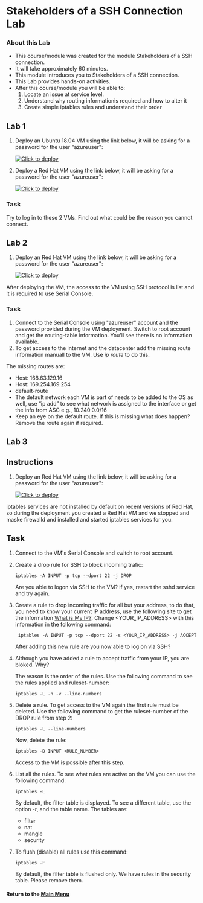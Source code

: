 # Stakeholders of a SSH Connection Lab

### About this Lab
- This course/module was created for the module Stakeholders of a SSH connection.
- It will take approximately 60 minutes.
- This module introduces you to Stakeholders of a SSH connection.
- This Lab provides hands-on activities.
- After this course/module you will be able to:
    1. Locate an issue at service level.
    2. Understand why routing informationis required and how to alter it
    3. Create simple iptables rules and understand their order

 ## Lab 1

 1. Deploy an Ubuntu 18.04 VM using the link below, it will be asking for a password for the user "azureuser": 

    [![Click to deploy](https://user-images.githubusercontent.com/129801457/229645043-e2349c38-7efd-4336-83c4-dab6897f9a7c.png)](https://portal.azure.com/#create/Microsoft.Template/uri/https%3a%2f%2fraw.githubusercontent.com%2fmitchcr%2fONEVM%2fmain%2fStakeholdersOfASSHConnection%2flab1StakeHoldersUbuntu.json)

2. Deploy a Red Hat VM using the link below, it will be asking for a password for the user "azureuser": 

    [![Click to deploy](https://user-images.githubusercontent.com/129801457/229645043-e2349c38-7efd-4336-83c4-dab6897f9a7c.png)](https://portal.azure.com/#create/Microsoft.Template/uri/https%3a%2f%2fraw.githubusercontent.com%2fmitchcr%2fONEVM%2fmain%2fStakeholdersOfASSHConnection%2flab1StakeHoldersRHEL.json)

### Task

Try to log in to these 2 VMs.  Find out what could be the reason you cannot connect. 

## Lab 2

 1. Deploy an Red Hat VM using the link below, it will be asking for a password for the user "azureuser": 

    [![Click to deploy](https://user-images.githubusercontent.com/129801457/229645043-e2349c38-7efd-4336-83c4-dab6897f9a7c.png)](https://portal.azure.com/#create/Microsoft.Template/uri/https%3a%2f%2fraw.githubusercontent.com%2fmitchcr%2fONEVM%2fmain%2fStakeholdersOfASSHConnection%2flab2StakeHolders.json)

After deploying the VM, the access to the VM using SSH protocol is list and it is required to use Serial Console. 

### Task 

1. Connect to the Serial Console using "azureuser" account and the password provided during the VM deployment.   Switch to root account and get the routing-table information.  You'll see there is no information available.
2. To get access to the internet and the datacenter add the missing route information manuall to the VM.  Use *ip route* to do this.

The missing routes are:

- Host: 168.63.129.16
- Host: 169.254.169.254
- default-route
- The default network each VM is part of needs to be added to the OS as well, use “ip add” to see what network is assigned to the interface or get the info from ASC e.g., 10.240.0.0/16
- Keep an eye on the default route. If this is missing what does happen?  Remove the route again if required.

  
## Lab 3

## Instructions

 1. Deploy an Red Hat VM using the link below, it will be asking for a password for the user "azureuser": 

    [![Click to deploy](https://user-images.githubusercontent.com/129801457/229645043-e2349c38-7efd-4336-83c4-dab6897f9a7c.png)](https://portal.azure.com/#create/Microsoft.Template/uri/https%3a%2f%2fraw.githubusercontent.com%2fmitchcr%2fONEVM%2fmain%2fStakeholdersOfASSHConnection%2flab3StakeHolders.json)

iptables services are not installed by default on recent versions of Red Hat, so during the deployment you created a Red Hat VM and we stopped and maske firewalld and installed and started iptables services for you. 

## Task

1.  Connect to the VM's Serial Console and switch to root account.
2.  Create a drop rule for SSH to block incoming trafic:

        iptables -A INPUT -p tcp --dport 22 -j DROP

    Are you able to logon via SSH to the VM? if yes, restart the sshd service and try again.

3. Create a rule to drop incoming traffic for all but your address, to do that, you need to know your current IP address, use the following site to get the information [What is My IP?](https://www.whatismyip.com/). Change <YOUR_IP_ADDRESS> with this information in the following command: 

        iptables -A INPUT -p tcp --dport 22 -s <YOUR_IP_ADDRESS> -j ACCEPT

    After adding this new rule are you now able to log on via SSH?

4.  Although you have added a rule to accept traffic from your IP, you are bloked.  Why?
   
       The reason is the order of the rules.  Use the following command to see the rules applied and ruleset-number:

        iptables -L -n -v --line-numbers

5.  Delete a rule.   To get access to the VM again the first rule must be deleted.  Use the following command to get the ruleset-number of the DROP rule from step 2:

        iptables -L --line-numbers

    Now, delete the rule:

        iptables -D INPUT <RULE_NUMBER>

    Access to the VM is possible after this step.

6.  List all the rules.  To see what rules are active on the VM you can use the following command:

        iptables -L

    By default, the filter table is displayed.  To see a different table, use the option _-t_, and the table name.   The tables are:
    - filter
    - nat
    - mangle
    - security

7.  To flush (disable) all rules use this command:

        iptables -F

    By default, the filter table is flushed only.   We have rules in the security table.  Please remove them.




#### Return to the [Main Menu](https://github.com/mitchcr/ONEVM/blob/main/readme.md)

